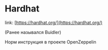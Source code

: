 # Hardhat

link: [https://hardhat.org/](https://hardhat.org/)

(Ранее назывался Buidler)

Норм инструкция в проекте OpenZeppelin
